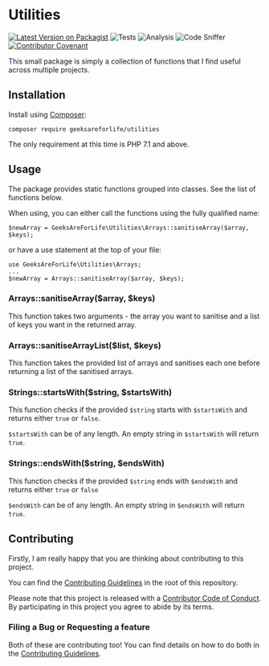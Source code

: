 # Utilities

[![Latest Version on Packagist](https://img.shields.io/packagist/v/geeksareforlife/utilities.svg?style=flat)](https://packagist.org/packages/geeksareforlife/utilities)
![Tests](https://github.com/geeksareforlife/utilities/workflows/Tests/badge.svg)
![Analysis](https://github.com/geeksareforlife/utilities/workflows/Analysis/badge.svg)
![Code Sniffer](https://github.com/geeksareforlife/utilities/workflows/Code%20Sniffer/badge.svg)
[![Contributor Covenant](https://img.shields.io/badge/Contributor%20Covenant-v2.0%20adopted-ff69b4.svg)](CODE_OF_CONDUCT.md)

This small package is simply a collection of functions that I find useful across multiple projects.

## Installation

Install using [Composer](https://getcomposer.org/):

```
composer require geeksareforlife/utilities
```

The only requirement at this time is PHP 7.1 and above.

## Usage

The package provides static functions grouped into classes. See the list of functions below.

When using, you can either call the functions using the fully qualified name:

```
$newArray = GeeksAreForLife\Utilities\Arrays::sanitiseArray($array, $keys);
```

or have a use statement at the top of your file:

```
use GeeksAreForLife\Utilities\Arrays;
...
$newArray = Arrays::sanitiseArray($array, $keys);
```

### Arrays::sanitiseArray($array, $keys)

This function takes two arguments - the array you want to sanitise and a list of keys you want
in the returned array.

### Arrays::sanitiseArrayList($list, $keys)

This function takes the provided list of arrays and sanitises each one before returning a list
of the sanitised arrays.

### Strings::startsWith($string, $startsWith)

This function checks if the provided `$string` starts with `$startsWith` and returns either `true` or `false`.

`$startsWith` can be of any length. An empty string in `$startsWith` will return `true`.

### Strings::endsWith($string, $endsWith)

This function checks if the provided `$string` ends with `$endsWith` and returns either `true` or `false`

`$endsWith` can be of any length. An empty string in `$endsWith` will return `true`.

## Contributing

Firstly, I am really happy that you are thinking about contributing to this project.

You can find the [Contributing Guidelines](CONTRIBUTING.md) in the root of this repository.

Please note that this project is released with a [Contributor Code of Conduct](CODE_OF_CONDUCT.md). By participating in this project you agree to abide by its terms.

### Filing a Bug or Requesting a feature

Both of these are contributing too! You can find details on how to do both in the [Contributing Guidelines](CONTRIBUTING.md).